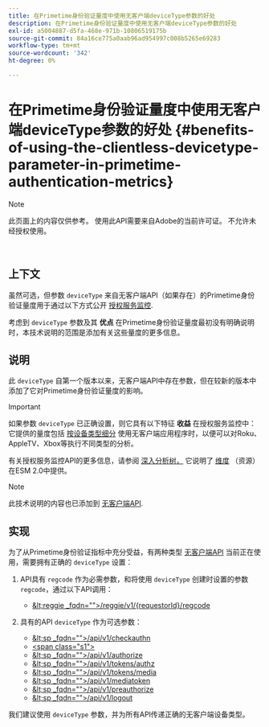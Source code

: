 ```yaml
---
title: 在Primetime身份验证量度中使用无客户端deviceType参数的好处
description: 在Primetime身份验证量度中使用无客户端deviceType参数的好处
exl-id: a5004887-d5fa-468e-971b-10806519175b
source-git-commit: 84a16ce775a0aab96ad954997c008b5265e69283
workflow-type: tm+mt
source-wordcount: '342'
ht-degree: 0%

---
```


# 在Primetime身份验证量度中使用无客户端deviceType参数的好处 {#benefits-of-using-the-clientless-devicetype-parameter-in-primetime-authentication-metrics}

>[!NOTE]
>
>此页面上的内容仅供参考。 使用此API需要来自Adobe的当前许可证。 不允许未经授权使用。

</br>

## 上下文

虽然可选，但参数 `deviceType` 来自无客户端API（如果存在）的Primetime身份验证量度用于通过以下方式公开 [授权服务监控](/help/authentication/entitlement-service-monitoring-overview.md).

考虑到 `deviceType` 参数及其 **优点** 在Primetime身份验证量度最初没有明确说明时，本技术说明的范围是添加有关这些量度的更多信息。

## 说明

此 `deviceType` 自第一个版本以来，无客户端API中存在参数，但在较新的版本中添加了它对Primetime身份验证量度的影响。



>[!IMPORTANT]
>
>如果参数 `deviceType` 已正确设置，则它具有以下特征 **收益** 在授权服务监控中：它提供的量度包括 [按设备类型细分](/help/authentication/entitlement-service-monitoring-overview.md#clientless_device_type) 使用无客户端应用程序时，以便可以对Roku、AppleTV、Xbox等执行不同类型的分析。


有关授权服务监控API的更多信息，请参阅 [深入分析树，](/help/authentication/entitlement-service-monitoring-api.md#drill-down_tree) 它说明了 [维度](/help/authentication/entitlement-service-monitoring-overview.md#esm_dimensions) （资源）在ESM 2.0中提供。

>[!NOTE]
>
>此技术说明的内容也已添加到 [无客户端API](#clientless_device_type).




## 实现

为了从Primetime身份验证指标中充分受益，有两种类型 [无客户端API](#web_srvs_summary) 当前正在使用，需要拥有正确的 `deviceType` 设置：

1. API具有 `regcode` 作为必需参数，和将使用 `deviceType` 创建时设置的参数 `regcode`，通过以下API调用：
   - [\&lt;reggie _fqdn=&quot;&quot;>/reggie/v1/{requestorId}/regcode](#reg_serv)

1. 具有的API `deviceType` 作为可选参数：
   - [\&lt;sp _fqdn=&quot;&quot;>/api/v1/checkauthn](#check_authn_token)
   - [&lt;span class=&quot;s1&quot;>](#retrieve_authn_token)
   - [\&lt;sp _fqdn=&quot;&quot;>/api/v1/authorize](#init_authz)
   - [\&lt;sp _fqdn=&quot;&quot;>/api/v1/tokens/authz](#retrieve_authz_token)
   - [\&lt;sp _fqdn=&quot;&quot;>/api/v1/tokens/media](#short_media)
   - [\&lt;sp _fqdn=&quot;&quot;>/api/v1/mediatoken](#short_media)
   - [\&lt;sp _fqdn=&quot;&quot;>/api/v1/preauthorize](#PreAuthZ_Resources)
   - [\&lt;sp _fqdn=&quot;&quot;>/api/v1/logout](#init_logout)

我们建议使用 `deviceType` 参数，并为所有API传递正确的无客户端设备类型。
